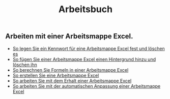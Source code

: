 ﻿---
title: Arbeitsbuch
second_title: Aspose.Cells Cloud Documen
type: docs
url: /de/workbook/
aliases: [/working-with-workbook/]
keywords: Working with workbook on an Excel file
description: Aspose.Cells Cloud REST API unterstützt die Arbeit mit Arbeitsmappen an einer Excel-Datei. SDK unterstützt verschiedene Entwicklungssprachen. Dazu gehören Android, C#, Go, Java, NodeJS, Perl, PHP, Python, Ruby und Swift
weight: 100
kwords: Excel, Office Cloud, REST API, Tabellenkalkulation, PDF, CSV, Json, Markdwon, Arbeitsmappe
---
## Arbeiten mit einer Arbeitsmappe Excel.

- [So legen Sie ein Kennwort für eine Arbeitsmappe Excel fest und löschen es](/cells/de/workbook/password/)
- [So fügen Sie einer Arbeitsmappe Excel einen Hintergrund hinzu und löschen ihn](/cells/de/workbook/background/)
- [So berechnen Sie Formeln in einer Arbeitsmappe Excel](/cells/de/workbook/calculate-all-formulas/)
- [So erstellen Sie eine Arbeitsmappe Excel](/cells/de/workbook/create/)
- [ So arbeiten Sie mit dem Erhalt einer Arbeitsmappe Excel](/cells/de/workbook/get/)
- [ So arbeiten Sie mit der automatischen Anpassung einer Arbeitsmappe Excel](/cells/de/workbook/autofit/)
